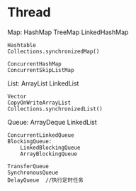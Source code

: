 # Thread
Map:
    HashMap
    TreeMap
    LinkedHashMap

    Hashtable
    Collections.synchronizedMap()

    ConcurrentHashMap
    ConcurrentSkipListMap

List:
    ArrayList
    LinkedList

    Vector
    CopyOnWriteArrayList
    Collections.synchronizedList()

Queue:
    ArrayDeque
    LinkedList

    ConcurrentLinkedQueue
    BlockingQueue:
        LinkedBlockingQueue
        ArrayBlockingQueue

    TransferQueue
    SynchronousQueue
    DelayQueue  //执行定时任务

